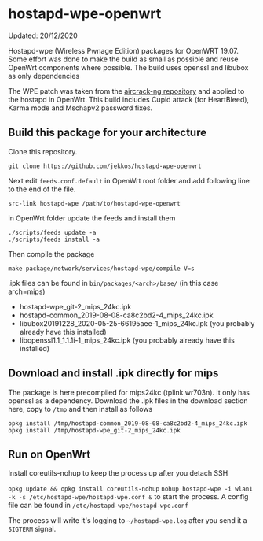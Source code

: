 
# hostapd-wpe-openwrt
Updated: 20/12/2020 

Hostapd-wpe (Wireless Pwnage Edition) packages for OpenWRT 19.07. Some effort was done to make the build as small as possible and reuse OpenWrt components where possible. The build uses openssl and libubox as only dependencies

The WPE patch was taken from the [aircrack-ng repository](https://github.com/aircrack-ng/aircrack-ng/blob/master/patches/wpe/hostapd-wpe/hostapd-wpe.patch) and applied to the hostapd in OpenWrt. This build includes Cupid attack (for HeartBleed), Karma mode and Mschapv2 password fixes.

## Build this package for your architecture
Clone this repository.

`git clone https://github.com/jekkos/hostapd-wpe-openwrt`

Next edit `feeds.conf.default` in OpenWrt root folder and add following line to the end of the file. 

`src-link hostapd-wpe /path/to/hostapd-wpe-openwrt`

in OpenWrt folder update the feeds and install them

```
./scripts/feeds update -a
./scripts/feeds install -a
```

Then compile the package

`make package/network/services/hostapd-wpe/compile V=s`

.ipk files can be found in `bin/packages/<arch>/base/` (in this case arch=mips)

* hostapd-wpe_git-2_mips_24kc.ipk
* hostapd-common_2019-08-08-ca8c2bd2-4_mips_24kc.ipk
* libubox20191228_2020-05-25-66195aee-1_mips_24kc.ipk (you probably already have this installed)
* libopenssl1.1_1.1.1i-1_mips_24kc.ipk (you probably already have this installed)

## Download and install .ipk directly for mips
The package is here precompiled for mips24kc (tplink wr703n). It only has openssl as a dependency. Download the .ipk files in the download section here, copy to `/tmp` and then install as follows

```
opkg install /tmp/hostapd-common_2019-08-08-ca8c2bd2-4_mips_24kc.ipk
opkg install /tmp/hostapd-wpe_git-2_mips_24kc.ipk
```

## Run on OpenWrt
Install coreutils-nohup to keep the process up after you detach SSH

`opkg update && opkg install coreutils-nohup`
`nohup hostapd-wpe -i wlan1 -k -s /etc/hostapd-wpe/hostapd-wpe.conf &` to start the process. A config file can be found in `/etc/hostapd-wpe/hostapd-wpe.conf`

The process will write it's logging to `~/hostapd-wpe.log` after you send it a `SIGTERM` signal.
